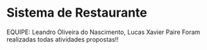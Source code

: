 # Sistema de Restaurante
EQUIPE: Leandro Oliveira do Nascimento, Lucas Xavier Paire
Foram realizadas todas atividades propostas!!
